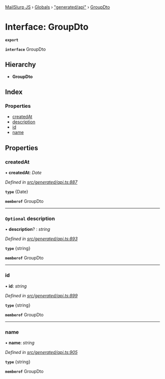 [MailSlurp JS](../README.md) › [Globals](../globals.md) › ["generated/api"](../modules/_generated_api_.md) › [GroupDto](_generated_api_.groupdto.md)

# Interface: GroupDto

**`export`** 

**`interface`** GroupDto

## Hierarchy

* **GroupDto**

## Index

### Properties

* [createdAt](_generated_api_.groupdto.md#createdat)
* [description](_generated_api_.groupdto.md#optional-description)
* [id](_generated_api_.groupdto.md#id)
* [name](_generated_api_.groupdto.md#name)

## Properties

###  createdAt

• **createdAt**: *Date*

*Defined in [src/generated/api.ts:887](https://github.com/mailslurp/mailslurp-client-ts-js/blob/26ccbd6/src/generated/api.ts#L887)*

**`type`** {Date}

**`memberof`** GroupDto

___

### `Optional` description

• **description**? : *string*

*Defined in [src/generated/api.ts:893](https://github.com/mailslurp/mailslurp-client-ts-js/blob/26ccbd6/src/generated/api.ts#L893)*

**`type`** {string}

**`memberof`** GroupDto

___

###  id

• **id**: *string*

*Defined in [src/generated/api.ts:899](https://github.com/mailslurp/mailslurp-client-ts-js/blob/26ccbd6/src/generated/api.ts#L899)*

**`type`** {string}

**`memberof`** GroupDto

___

###  name

• **name**: *string*

*Defined in [src/generated/api.ts:905](https://github.com/mailslurp/mailslurp-client-ts-js/blob/26ccbd6/src/generated/api.ts#L905)*

**`type`** {string}

**`memberof`** GroupDto
